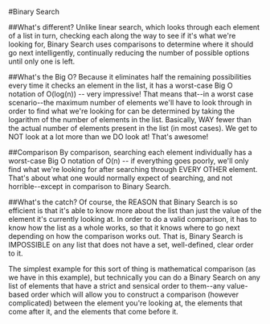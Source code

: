 #Binary Search

##What's different?
Unlike linear search, which looks through each element of a list in turn, checking each along the way to see if it's what we're looking for, Binary Search uses comparisons to determine where it should go next intelligently, continually reducing the number of possible options until only one is left.

##What's the Big O?
Because it eliminates half the remaining possibilities every time it checks an element in the list, it has a worst-case Big O notation of O(log(n)) -- very impressive! That means that--in a worst case scenario--the maximum number of elements we'll have to look through in order to find what we're looking for can be determined by taking the logarithm of the number of elements in the list. Basically, WAY fewer than the actual number of elements present in the list (in most cases). We get to NOT look at a lot more than we DO look at! That's awesome!

##Comparison
By comparison, searching each element individually has a worst-case Big O notation of O(n) -- if everything goes poorly, we'll only find what we're looking for after searching through EVERY OTHER element. That's about what one would normally expect of searching, and not horrible--except in comparison to Binary Search.

##What's the catch?
Of course, the REASON that Binary Search is so efficient is that it's able to know more about the list than just the value of the element it's currently looking at. In order to do a valid comparison, it has to know how the list as a whole works, so that it knows where to go next depending on how the comparison works out. That is, Binary Search is IMPOSSIBLE on any list that does not have a set, well-defined, clear order to it.

The simplest example for this sort of thing is mathematical comparison (as we have in this example), but technically you can do a Binary Search on any list of elements that have a strict and sensical order to them--any value-based order which will allow you to construct a comparison (however complicated) between the element you're looking at, the elements that come after it, and the elements that come before it.
